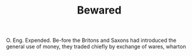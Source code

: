 ---
title: Bewared
permalink: "/definitions/bewared.html"
body: O. Eng. Expended. Be-fore the Britons and Saxons had introduced the general
  use of money, they traded chiefly by exchange of wares, wharton
published_at: '2018-07-07'
layout: post
---